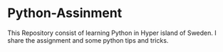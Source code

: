 # Python-Assinment
This Repository consist of learning Python in Hyper island of Sweden. I share the assignment and some python tips and tricks. 
